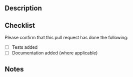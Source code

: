 ## Description

## Checklist

Please confirm that this pull request has done the following:

- [ ] Tests added
- [ ] Documentation added (where applicable)
<!--- Below to be added back once we have a changelog --> 
<!--- - [ ] Changelog item added to `changelog/`) -->

## Notes
